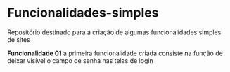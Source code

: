# Funcionalidades-simples
 Repositório destinado para a criação de algumas funcionalidades simples de sites

**Funcionalidade 01**
a primeira funcionalidade criada consiste na função de deixar visível o campo de senha nas telas de login
